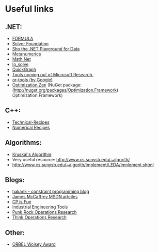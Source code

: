﻿# Useful links

## .NET:

- [FORMULA](http://research.microsoft.com/en-us/um/redmond/projects/formula/) 
- [Solver Foundation](http://archive.msdn.microsoft.com/solverfoundation)
- [Sho the .NET Playground for Data](http://research.microsoft.com/en-us/projects/sho/)
- [Metanumerics](http://metanumerics.codeplex.com/)
- [Math.Net](http://numerics.mathdotnet.com/)
- [lp_solve](http://lpsolve.sourceforge.net/5.0/) 
- [QuickGraph](http://quickgraph.codeplex.com/)
- [Tools coming out of Microsoft Research.](http://research.microsoft.com/en-us/um/cambridge/groups/science/tools/default.html)
- [or-tools (by Google)](http://code.google.com/p/or-tools/)
- [Optimization Zen](http://www.optimizationzen.com/) (NuGet package: (http://nuget.org/packages/Optimization.Framework) Optimization.Framework)

## C++:

- [Technical-Recipes](http://www.technical-recipes.com/)
- [Numerical Recipes](http://www.nr.com/)


## Algorithms:

- [Kruskal's Algorithm](http://en.wikipedia.org/wiki/Kruskal's_algorithm)
- Very useful resource: http://www.cs.sunysb.edu/~algorith/ 
- http://www.cs.sunysb.edu/~algorith/implement/LEDA/implement.shtml


## Blogs:

- [hakank - constraint programming blog](http://www.hakank.org/constraint_programming_blog/)
- [James McCaffrey MSDN artciles](http://msdn.microsoft.com/en-us/magazine/ee532098.aspx?sdmr=JamesMcCaffrey&amp;sdmi=authors)
- [CP is Fun](http://cp-is-fun.blogspot.com.au/)
- [Industrial Engineering Tools](http://industrialengineertools.blogspot.com.au/)
- [Punk Rock Operations Research](http://punkrockor.wordpress.com/)
- [Think Operations Research](http://www.thinkor.org/)


## Other:

- [ORBEL Wolsey Award](http://www.n-side.com/wolsey-award/)

